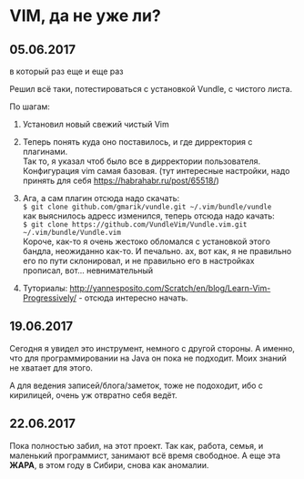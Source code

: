 # VIM, да не уже ли?

## 05.06.2017
в который раз еще и еще раз

Решил всё таки, потестироваться с установкой Vundle, с чистого листа.

По шагам:

1. Установил новый свежий чистый Vim
2. Теперь понять куда оно поставилось, и где дирректория с плагинами.  
Так то, я указал чтоб было все в дирректории пользователя.  
Конфигурация vim самая базовая. (тут интересные настройки, надо принять для себя https://habrahabr.ru/post/65518/)
3. Ага, а сам плагин отсюда надо скачать:  
`$ git clone github.com/gmarik/vundle.git ~/.vim/bundle/vundle`  
как выяснилось адресс изменился, теперь отсюда надо качать:  
`$ git clone https://github.com/VundleVim/Vundle.vim.git ~/.vim/bundle/Vundle.vim`  
Короче, как-то я очень жестоко обломался с установкой этого бандла, неожиданно как-то.
И печально.
ах, вот как, я не правильно его по пути склонировал, и не правильно его в настройках прописал, вот... невнимательный

4. Туториалы:
http://yannesposito.com/Scratch/en/blog/Learn-Vim-Progressively/ - отсюда интересно начать.

## 19.06.2017

Сегодня я увидел это инструмент, немного с другой стороны.
А именно, что для программировании на Java он пока не подходит.
Моих знаний не хватает для этого.

А для ведения записей/блога/заметок, тоже не подоходит, ибо с кирилицей, очень уж отвратно себя ведёт.

## 22.06.2017

Пока полностью забил, на этот проект.
Так как, работа, семья, и маленький программист, занимают всё время свободное.
А еще эта **ЖАРА**, в этом году в Сибири, снова как аномалии.